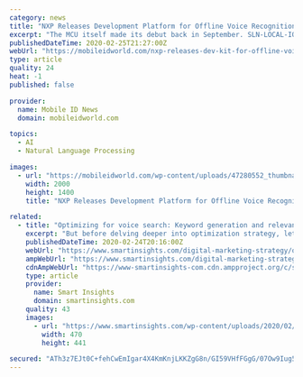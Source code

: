 ```yaml
---
category: news
title: "NXP Releases Development Platform for Offline Voice Recognition"
excerpt: "The MCU itself made its debut back in September. SLN-LOCAL-IOT utilizes Automatic Speech Recognition technology from the voice recognition specialist Snips. That technology is being delivered through NXP’s partnership with Sonos, which recently added Snips to its portfolio. According to NXP, the joint solution will reduce the amount of time ..."
publishedDateTime: 2020-02-25T21:27:00Z
webUrl: "https://mobileidworld.com/nxp-releases-dev-kit-for-offline-voice-recognition-102254/"
type: article
quality: 24
heat: -1
published: false

provider:
  name: Mobile ID News
  domain: mobileidworld.com

topics:
  - AI
  - Natural Language Processing

images:
  - url: "https://mobileidworld.com/wp-content/uploads/47280552_thumbnail-1-e1455306435620.jpg"
    width: 2000
    height: 1400
    title: "NXP Releases Development Platform for Offline Voice Recognition"

related:
  - title: "Optimizing for voice search: Keyword generation and relevance development"
    excerpt: "But before delving deeper into optimization strategy, let us talk about the basics. As the name suggests, voice search refers to the use of voice recognition technology which allows users to perform searches by simply speaking into a device. The device could be a computer, a smartphone or a smart home assistant. So why is voice going to be the ..."
    publishedDateTime: 2020-02-24T20:16:00Z
    webUrl: "https://www.smartinsights.com/digital-marketing-strategy/optimizing-for-voice-search/"
    ampWebUrl: "https://www.smartinsights.com/digital-marketing-strategy/optimizing-for-voice-search/amp/"
    cdnAmpWebUrl: "https://www-smartinsights-com.cdn.ampproject.org/c/s/www.smartinsights.com/digital-marketing-strategy/optimizing-for-voice-search/amp/"
    type: article
    provider:
      name: Smart Insights
      domain: smartinsights.com
    quality: 43
    images:
      - url: "https://www.smartinsights.com/wp-content/uploads/2020/02/US-Voice-Assistant-Users.png"
        width: 470
        height: 441

secured: "ATh3z7EJt0C+fehCwEmIgar4X4KmKnjLKKZgG8n/GI59VHfFGgG/07Ow9Iug5k8xN4WVFjlBo89FYG0vYYNcqjxoN4ejtJIsbQWKcO+1owouvyOv1IWwv8DhuF0topeSJh8cUNVGWUnmxBKTGHOwwlD/Kr0Mx5tsL8a0JX0AbbPUx+GZoH6vYtOVxzpBoPwW56XzBFl6uoNJN/QgBshrhMaNeai/bcLMMOpImfwAgesio8ehSoQaSwaoJm0EC5YhLV7EJnLjGDM1WWlXNPfYYjBYsxPFXNDp8hyDB3/opfELwtjotAgJ1O9/KvGEW3/P;7N7wqjt+4Wxtha9BIPS/JA=="
---
```


